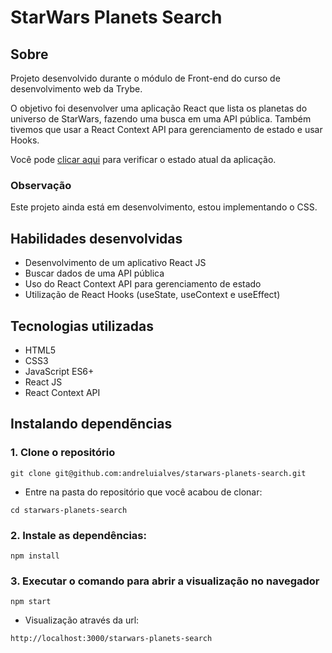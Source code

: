 # StarWars Planets Search
## Sobre
Projeto desenvolvido durante o módulo de Front-end do curso de desenvolvimento web da Trybe.

O objetivo foi desenvolver uma aplicação React que lista os planetas do universo de StarWars, fazendo uma busca em uma API pública. Também tivemos que usar a React Context API para gerenciamento de estado e usar Hooks.

Você pode <a href="https://andreluialves.github.io/starwars-planets-search">clicar aqui</a> para verificar o estado atual da aplicação.

### Observação
Este projeto ainda está em desenvolvimento, estou implementando o CSS.

## Habilidades desenvolvidas
* Desenvolvimento de um aplicativo React JS
* Buscar dados de uma API pública
* Uso do React Context API para gerenciamento de estado
* Utilização de React Hooks (useState, useContext e useEffect)

## Tecnologias utilizadas
* HTML5
* CSS3
* JavaScript ES6+
* React JS
* React Context API

## Instalando dependẽncias

### 1. Clone o repositório
```
git clone git@github.com:andreluialves/starwars-planets-search.git
```

  * Entre na pasta do repositório que você acabou de clonar:
```
cd starwars-planets-search
```

### 2. Instale as dependências:
```
npm install
```

### 3. Executar o comando para abrir a visualização no navegador
```
npm start
```
   * Visualização através da url:
```
http://localhost:3000/starwars-planets-search
```
